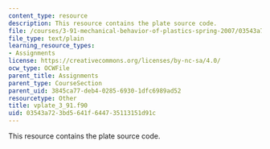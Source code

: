 ```yaml
---
content_type: resource
description: This resource contains the plate source code.
file: /courses/3-91-mechanical-behavior-of-plastics-spring-2007/03543a723bd5641f644735113151d91c_vplate_3_91.f90
file_type: text/plain
learning_resource_types:
- Assignments
license: https://creativecommons.org/licenses/by-nc-sa/4.0/
ocw_type: OCWFile
parent_title: Assignments
parent_type: CourseSection
parent_uid: 3845ca77-deb4-0285-6930-1dfc6989ad52
resourcetype: Other
title: vplate_3_91.f90
uid: 03543a72-3bd5-641f-6447-35113151d91c
---
```

This resource contains the plate source code.